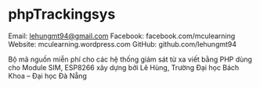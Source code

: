 # phpTrackingsys

Email: lehungmt94@gmail.com 
Facebook: facebook.com/mculearning 
Website: mculearning.wordpress.com 
GitHub: github.com/lehungmt94 

Bộ mã nguồn miễn phí cho các hệ thống giám sát từ xa viết bằng PHP dùng cho Module SIM, ESP8266 xây dựng bởi Lê Hùng, Trường Đại học Bách Khoa – Đại học Đà Nẵng
